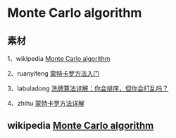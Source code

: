 # Monte Carlo algorithm

## 素材

1、wikipedia [Monte Carlo algorithm](https://en.wikipedia.org/wiki/Monte_Carlo_algorithm)

2、ruanyifeng [蒙特卡罗方法入门](https://www.ruanyifeng.com/blog/2015/07/monte-carlo-method.html) 

3、labuladong [洗牌算法详解：你会排序，但你会打乱吗？](https://mp.weixin.qq.com/s?__biz=MzAxODQxMDM0Mw==&mid=2247484503&idx=1&sn=e30ef74eb16ad385c16681cd6dfe15cf&chksm=9bd7fa5faca07349c6877bc69f9a27e13585f2c5ed2237ad37ac5b272611039391acc1dcd33d&scene=21#wechat_redirect) 

4、zhihu [蒙特卡罗方法详解](https://zhuanlan.zhihu.com/p/369099011) 



## wikipedia [Monte Carlo algorithm](https://en.wikipedia.org/wiki/Monte_Carlo_algorithm)

